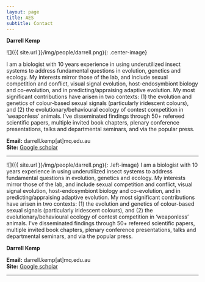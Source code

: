 ```yaml
---
layout: page
title: AES
subtitle: Contact
---
```

**Darrell Kemp**

![]({{ site.url }}/img/people/darrell.png){: .center-image}

I am a biologist with 10 years experience in using underutilized insect systems to address fundamental questions in evolution, genetics and ecology. My interests mirror those of the lab, and include sexual competition and conflict, visual signal evolution, host-endosymbiont biology and co-evolution, and in predicting/appraising adaptive evolution. My most significant contributions have arisen in two contexts: (1) the evolution and genetics of colour-based sexual signals (particularly iridescent colours), and (2) the evolutionary/behavioural ecology of contest competition in ‘weaponless’ animals. I've disseminated findings through 50+ refereed scientific papers, multiple invited book chapters, plenary conference presentations, talks and departmental seminars, and via the popular press.

**Email:** darrell.kemp[at]mq.edu.au  
**Site:** [Google scholar](http://scholar.google.com/citations?user=0LwKAKMAAAAJ&hl=en)

----

![]({{ site.url }}/img/people/darrell.png){: .left-image} I am a biologist with 10 years experience in using underutilized insect systems to address fundamental questions in evolution, genetics and ecology. My interests mirror those of the lab, and include sexual competition and conflict, visual signal evolution, host-endosymbiont biology and co-evolution, and in predicting/appraising adaptive evolution. My most significant contributions have arisen in two contexts: (1) the evolution and genetics of colour-based sexual signals (particularly iridescent colours), and (2) the evolutionary/behavioural ecology of contest competition in ‘weaponless’ animals. I've disseminated findings through 50+ refereed scientific papers, multiple invited book chapters, plenary conference presentations, talks and departmental seminars, and via the popular press.

**Darrell Kemp**

**Email:** darrell.kemp[at]mq.edu.au  
**Site:** [Google scholar](http://scholar.google.com/citations?user=0LwKAKMAAAAJ&hl=en)

----

